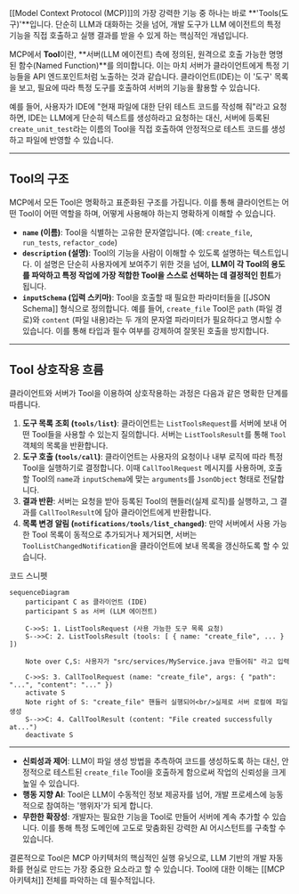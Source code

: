 [[Model Context Protocol (MCP)]]의 가장 강력한 기능 중 하나는 바로 **'Tools(도구)'**입니다. 단순히 LLM과 대화하는 것을 넘어, 개발 도구가 LLM 에이전트의 특정 기능을 직접 호출하고 실행 결과를 받을 수 있게 하는 핵심적인 개념입니다.

MCP에서 **Tool**이란, **서버(LLM 에이전트) 측에 정의된, 원격으로 호출 가능한 명명된 함수(Named Function)**를 의미합니다. 이는 마치 서버가 클라이언트에게 특정 기능들을 API 엔드포인트처럼 노출하는 것과 같습니다. 클라이언트(IDE)는 이 '도구' 목록을 보고, 필요에 따라 특정 도구를 호출하여 서버의 기능을 활용할 수 있습니다.

예를 들어, 사용자가 IDE에 "현재 파일에 대한 단위 테스트 코드를 작성해 줘"라고 요청하면, IDE는 LLM에게 단순히 텍스트를 생성하라고 요청하는 대신, 서버에 등록된 `create_unit_test`라는 이름의 Tool을 직접 호출하여 안정적으로 테스트 코드를 생성하고 파일에 반영할 수 있습니다.

---

## Tool의 구조

MCP에서 모든 Tool은 명확하고 표준화된 구조를 가집니다. 이를 통해 클라이언트는 어떤 Tool이 어떤 역할을 하며, 어떻게 사용해야 하는지 명확하게 이해할 수 있습니다.

- **`name` (이름)**: Tool을 식별하는 고유한 문자열입니다. (예: `create_file`, `run_tests`, `refactor_code`)
- **`description` (설명)**: Tool의 기능을 사람이 이해할 수 있도록 설명하는 텍스트입니다. 이 설명은 단순히 사용자에게 보여주기 위한 것을 넘어, **LLM이 각 Tool의 용도를 파악하고 특정 작업에 가장 적합한 Tool을 스스로 선택하는 데 결정적인 힌트**가 됩니다.
- **`inputSchema` (입력 스키마)**: Tool을 호출할 때 필요한 파라미터들을 [[JSON Schema]] 형식으로 정의합니다. 예를 들어, `create_file` Tool은 `path` (파일 경로)와 `content` (파일 내용)라는 두 개의 문자열 파라미터가 필요하다고 명시할 수 있습니다. 이를 통해 타입과 필수 여부를 강제하여 잘못된 호출을 방지합니다.

---

## Tool 상호작용 흐름

클라이언트와 서버가 Tool을 이용하여 상호작용하는 과정은 다음과 같은 명확한 단계를 따릅니다.

1. **도구 목록 조회 (`tools/list`)**: 클라이언트는 `ListToolsRequest`를 서버에 보내 어떤 Tool들을 사용할 수 있는지 질의합니다. 서버는 `ListToolsResult`를 통해 `Tool` 객체의 목록을 반환합니다.
2. **도구 호출 (`tools/call`)**: 클라이언트는 사용자의 요청이나 내부 로직에 따라 특정 Tool을 실행하기로 결정합니다. 이때 `CallToolRequest` 메시지를 사용하며, 호출할 Tool의 `name`과 `inputSchema`에 맞는 `arguments`를 `JsonObject` 형태로 전달합니다.
3. **결과 반환**: 서버는 요청을 받아 등록된 Tool의 핸들러(실제 로직)를 실행하고, 그 결과를 `CallToolResult`에 담아 클라이언트에게 반환합니다.
4. **목록 변경 알림 (`notifications/tools/list_changed`)**: 만약 서버에서 사용 가능한 Tool 목록이 동적으로 추가되거나 제거되면, 서버는 `ToolListChangedNotification`을 클라이언트에 보내 목록을 갱신하도록 할 수 있습니다.

코드 스니펫

```mermaid
sequenceDiagram
    participant C as 클라이언트 (IDE)
    participant S as 서버 (LLM 에이전트)

    C->>S: 1. ListToolsRequest (사용 가능한 도구 목록 요청)
    S-->>C: 2. ListToolsResult (tools: [ { name: "create_file", ... } ])

    Note over C,S: 사용자가 "src/services/MyService.java 만들어줘" 라고 입력

    C->>S: 3. CallToolRequest (name: "create_file", args: { "path": "...", "content": "..." })
    activate S
    Note right of S: "create_file" 핸들러 실행되어<br/>실제로 서버 로컬에 파일 생성
    S-->>C: 4. CallToolResult (content: "File created successfully at...")
    deactivate S
```

---

- **신뢰성과 제어**: LLM이 파일 생성 방법을 추측하여 코드를 생성하도록 하는 대신, 안정적으로 테스트된 `create_file` Tool을 호출하게 함으로써 작업의 신뢰성을 크게 높일 수 있습니다.
- **행동 지향 AI**: Tool은 LLM이 수동적인 정보 제공자를 넘어, 개발 프로세스에 능동적으로 참여하는 '행위자'가 되게 합니다.
- **무한한 확장성**: 개발자는 필요한 기능을 Tool로 만들어 서버에 계속 추가할 수 있습니다. 이를 통해 특정 도메인에 고도로 맞춤화된 강력한 AI 어시스턴트를 구축할 수 있습니다.

결론적으로 Tool은 MCP 아키텍처의 핵심적인 실행 유닛으로, LLM 기반의 개발 자동화를 현실로 만드는 가장 중요한 요소라고 할 수 있습니다. Tool에 대한 이해는 [[MCP 아키텍처]] 전체를 파악하는 데 필수적입니다.